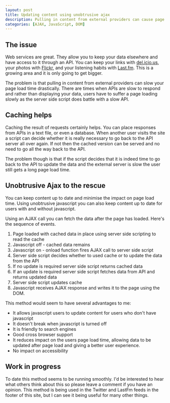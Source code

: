 ```yaml
--- 
layout: post
title: Updating content using unobtrusive ajax
description: Pulling in content from external providers can cause page load times to increase dramatically. Using unobtrusive ajax and caching you can keep content up to date for everyone (including those with javascript turned off) whilst minimising the impact on page load times.
categories: [AJAX, JavaScript, DOM]
---
```

## The issue

Web services are great. They allow you to keep your data elsewhere and have access to it through an API. You can keep your links with [del.icio.us][1], your photos with [Flickr][2], and your listening habits with [Last.fm][3]. This is a growing area and it is only going to get bigger.

The problem is that pulling in content from external providers can slow your page load time drastically. There are times when APIs are slow to respond and rather than displaying your data, users have to suffer a page loading slowly as the server side script does battle with a slow API.

## Caching helps

Caching the result of requests certainly helps. You can place responses from APIs in a text file, or even a database. When another user visits the site a script can decide whether it is really necessary to go back to the API server all over again. If not then the cached version can be served and no need to go all the way back to the API.

The problem though is that if the script decides that it is indeed time to go back to the API to update the data and the external server is slow the user still gets a long page load time.

## Unobtrusive Ajax to the rescue

You can keep content up to date and minimise the impact on page load time. Using unobtrusive javascript you can also keep content up to date for users with and without javascript. 

Using an AJAX call you can fetch the data after the page has loaded. Here's the sequence of events. 

1.  Page loaded with cached data in place using server side scripting to read the cache
2.  Javascript off - cached data remains
3.  Javascript on - onload function fires AJAX call to server side script
4.  Server side script decides whether to used cache or to update the data from the API
5.  If no update is required server side script returns cached data
6.  If an update is required server side script fetches data from API and returns updated data
7.  Server side script updates cache
8.  Javascript receives AJAX response and writes it to the page using the DOM.

This method would seem to have several advantages to me:

*   It allows javascript users to update content for users who don't have javascript
*   It doesn't break when javascript is turned off
*   It is friendly to search engines
*   Good cross browser support
*   It reduces impact on the users page load time, allowing data to be updated after page load and giving a better user experience.
*   No impact on accessibility

## Work in progress

To date this method seems to be running smoothly. I'd be interested to hear what others think about this so please leave a comment if you have an opinion. This method is being used in the Twitter and LastFm feeds in the footer of this site, but I can see it being useful for many other things.

 [1]: http://del.icio.us/
 [2]: http://www.flickr.com/
 [3]: http://www.last.fm/

